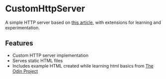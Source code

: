 # CustomHttpServer

A simple HTTP server based on [this article](https://commandlinefanatic.com/cgi-bin/showarticle.cgi?article=art076), with extensions for learning and experimentation.

## Features

- Custom HTTP server implementation
- Serves static HTML files
- Includes example HTML created while learning html basics from [The Odin Project](https://www.theodinproject.com/)